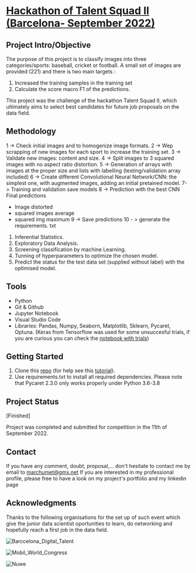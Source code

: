 
# [Hackathon of Talent Squad II (Barcelona- September 2022)](https://nuwe.io/dev/challenges/talent-squad-data-science-ii)

## Project Intro/Objective

The purpose of this project is to classify images into three categories/sports: baseball, cricket or football. A small set of images are provided (221) and there is two main targets :

1. Increased the training samples in the training set
2. Calculate the score macro F1 of the predictions.

This project was the challenge of the hackathon Talent Squad II, which ultimately aims to select best candidates for future job proposals on the data field.

## Methodology

1 -> Check initial images and to homogenize image formats.
2 -> Wep scrapping of new images for each sport to increase the training set.
3 -> Validate new images: content and size.
4 -> Split images to 3 squared images with no aspect ratio distortion.
5 -> Generation of arrays with images at the proper size and lists with labelling (testing/validation array included) 
6 -> Create different Convolutional Neural Network/CNN: the simplest one, with augmented images, adding an initial pretained model. 
7- > Training and validation 
save models
8 -> Prediction with the best CNN
Final predictions
- Image distorted
- squared images average
- squared img maximum
9 -> Save predictions 
10 - > generate the requirements. txt
1. Inferential Statistics.
2. Exploratory Data Analysis.
3. Screening classification by machine Learning.
4. Tunning of hyperparameters to optimize the chosen model.
5. Predict the status for the test data set (supplied without label) with the optimised model.

## Tools

* Python
* Git & Github
* Jupyter Notebook
* Visual Studio Code
* Libraries: Pandas, Numpy, Seaborn, Matplotlib, Sklearn, Pycaret, Optuna. (Keras from Tensorflow was used for some unsuccesful trials, if you are curious you can check the [notebook with trials](https://github.com/MarkusHumetus/Hackathon_Talent_Squad/blob/main/main_NN.ipynb))

## Getting Started

1. Clone this [repo](https://github.com/MarkusHumetus/Hackathon_Talent_Squad.git) (for help see this [tutorial](https://help.github.com/articles/cloning-a-repository/)).
2. Use requirements.txt to install all required dependencies. Please note that Pycaret 2.3.0 only works properly under Python 3.6-3.8

## Project Status

[Finished]

Project was completed and submitted for competition in the 11th of September 2022.

## Contact

If you have any comment, doubt, proposal,... don't hesitate to contact me by email to marchumet@gmx.net
If you are interested in my professional profile, please free to  have a look on my project's portfolio and my linkedin page


## Acknowledgments

Thanks to the following organisations for the set up of such event which give the junior data scientist oportunities to learn, do networking and hopefully reach a first job in the data field.

![Barccelona_Digital_Talent](https://barcelonadigitaltalent.com/app/uploads/sites/3/2020/02/BDT-1.1-POSITIU_2-01.jpg)

![Mobil_World_Congress](https://challenges-asset-files.s3.us-east-2.amazonaws.com/companies/MWC_card.png)

![Nuwe](https://elreferente.es/wp-content/uploads/2021/12/LOGO_LETTERS_MONO-3.png)
